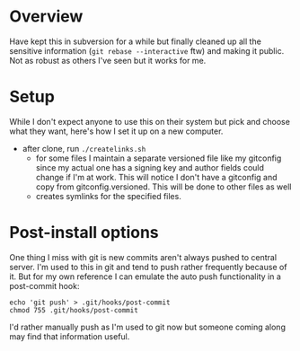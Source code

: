 # Overview

Have kept this in subversion for a while but finally cleaned up all the sensitive information (`git rebase --interactive` ftw) and making it public.  Not as robust as others I've seen but it works for me.

# Setup

While I don't expect anyone to use this on their system but pick and choose what they want, here's how I set it up on a new computer.

- after clone, run `./createlinks.sh`
  - for some files I maintain a separate versioned file like my gitconfig since my actual one has a signing key and author fields could change if I'm at work.  This will notice I don't have a gitconfig and copy from gitconfig.versioned.  This will be done to other files as well
  - creates symlinks for the specified files.

# Post-install options

One thing I miss with git is new commits aren't always pushed to central server.  I'm used to this in git and tend to push rather frequently because of it.  But for my own reference I can emulate the auto push functionality in a post-commit hook:

    echo 'git push' > .git/hooks/post-commit
    chmod 755 .git/hooks/post-commit

I'd rather manually push as I'm used to git now but someone coming along may find that information useful.
